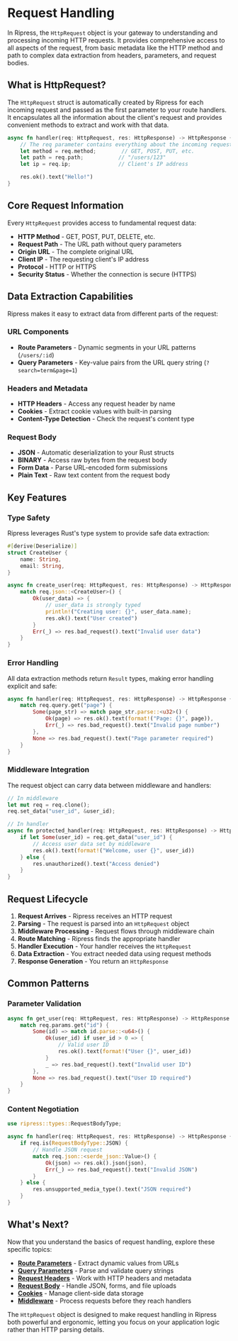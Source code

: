# Request Handling

In Ripress, the `HttpRequest` object is your gateway to understanding and processing incoming HTTP requests. It provides comprehensive access to all aspects of the request, from basic metadata like the HTTP method and path to complex data extraction from headers, parameters, and request bodies.

## What is HttpRequest?

The `HttpRequest` struct is automatically created by Ripress for each incoming request and passed as the first parameter to your route handlers. It encapsulates all the information about the client's request and provides convenient methods to extract and work with that data.

```rust
async fn handler(req: HttpRequest, res: HttpResponse) -> HttpResponse {
    // The req parameter contains everything about the incoming request
    let method = req.method;        // GET, POST, PUT, etc.
    let path = req.path;           // "/users/123"
    let ip = req.ip;               // Client's IP address

    res.ok().text("Hello!")
}
```

## Core Request Information

Every `HttpRequest` provides access to fundamental request data:

- **HTTP Method** - GET, POST, PUT, DELETE, etc.
- **Request Path** - The URL path without query parameters
- **Origin URL** - The complete original URL
- **Client IP** - The requesting client's IP address
- **Protocol** - HTTP or HTTPS
- **Security Status** - Whether the connection is secure (HTTPS)

## Data Extraction Capabilities

Ripress makes it easy to extract data from different parts of the request:

### URL Components

- **Route Parameters** - Dynamic segments in your URL patterns (`/users/:id`)
- **Query Parameters** - Key-value pairs from the URL query string (`?search=term&page=1`)

### Headers and Metadata

- **HTTP Headers** - Access any request header by name
- **Cookies** - Extract cookie values with built-in parsing
- **Content-Type Detection** - Check the request's content type

### Request Body

- **JSON** - Automatic deserialization to your Rust structs
- **BINARY** - Access raw bytes from the request body
- **Form Data** - Parse URL-encoded form submissions
- **Plain Text** - Raw text content from the request body

## Key Features

### Type Safety

Ripress leverages Rust's type system to provide safe data extraction:

```rust
#[derive(Deserialize)]
struct CreateUser {
    name: String,
    email: String,
}

async fn create_user(req: HttpRequest, res: HttpResponse) -> HttpResponse {
    match req.json::<CreateUser>() {
        Ok(user_data) => {
            // user_data is strongly typed
            println!("Creating user: {}", user_data.name);
            res.ok().text("User created")
        }
        Err(_) => res.bad_request().text("Invalid user data")
    }
}
```

### Error Handling

All data extraction methods return `Result` types, making error handling explicit and safe:

```rust
async fn handler(req: HttpRequest, res: HttpResponse) -> HttpResponse {
    match req.query.get("page") {
        Some(page_str) => match page_str.parse::<u32>() {
            Ok(page) => res.ok().text(format!("Page: {}", page)),
            Err(_) => res.bad_request().text("Invalid page number")
        },
        None => res.bad_request().text("Page parameter required")
    }
}
```

### Middleware Integration

The request object can carry data between middleware and handlers:

```rust
// In middleware
let mut req = req.clone();
req.set_data("user_id", &user_id);

// In handler
async fn protected_handler(req: HttpRequest, res: HttpResponse) -> HttpResponse {
    if let Some(user_id) = req.get_data("user_id") {
        // Access user data set by middleware
        res.ok().text(format!("Welcome, user {}", user_id))
    } else {
        res.unauthorized().text("Access denied")
    }
}
```

## Request Lifecycle

1. **Request Arrives** - Ripress receives an HTTP request
2. **Parsing** - The request is parsed into an `HttpRequest` object
3. **Middleware Processing** - Request flows through middleware chain
4. **Route Matching** - Ripress finds the appropriate handler
5. **Handler Execution** - Your handler receives the `HttpRequest`
6. **Data Extraction** - You extract needed data using request methods
7. **Response Generation** - You return an `HttpResponse`

## Common Patterns

### Parameter Validation

```rust
async fn get_user(req: HttpRequest, res: HttpResponse) -> HttpResponse {
    match req.params.get("id") {
        Some(id) => match id.parse::<u64>() {
            Ok(user_id) if user_id > 0 => {
                // Valid user ID
                res.ok().text(format!("User {}", user_id))
            }
            _ => res.bad_request().text("Invalid user ID")
        },
        None => res.bad_request().text("User ID required")
    }
}
```

### Content Negotiation

```rust
use ripress::types::RequestBodyType;

async fn handler(req: HttpRequest, res: HttpResponse) -> HttpResponse {
    if req.is(RequestBodyType::JSON) {
        // Handle JSON request
        match req.json::<serde_json::Value>() {
            Ok(json) => res.ok().json(json),
            Err(_) => res.bad_request().text("Invalid JSON")
        }
    } else {
        res.unsupported_media_type().text("JSON required")
    }
}
```

## What's Next?

Now that you understand the basics of request handling, explore these specific topics:

- **[Route Parameters](route-params.md)** - Extract dynamic values from URLs
- **[Query Parameters](query-params.md)** - Parse and validate query strings
- **[Request Headers](request-headers.md)** - Work with HTTP headers and metadata
- **[Request Body](request-body.md)** - Handle JSON, forms, and file uploads
- **[Cookies](cookies.md)** - Manage client-side data storage
- **[Middleware](../middleware.md)** - Process requests before they reach handlers

The `HttpRequest` object is designed to make request handling in Ripress both powerful and ergonomic, letting you focus on your application logic rather than HTTP parsing details.
